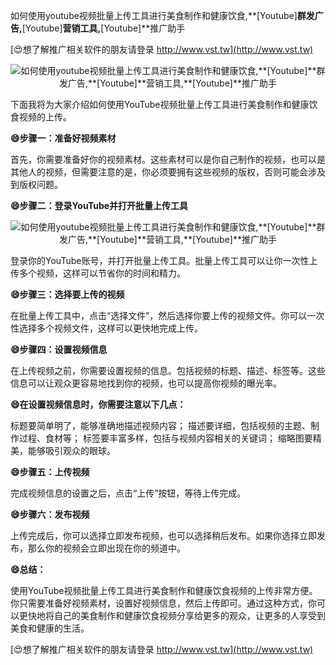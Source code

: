 如何使用youtube视频批量上传工具进行美食制作和健康饮食,**[Youtube]**群发广告,**[Youtube]**营销工具,**[Youtube]**推广助手

[😍想了解推广相关软件的朋友请登录 http://www.vst.tw](http://www.vst.tw)

 <center><img src="https://vst.tw/MP4/tuiguang/png/8.png" alt="如何使用youtube视频批量上传工具进行美食制作和健康饮食,**[Youtube]**群发广告,**[Youtube]**营销工具,**[Youtube]**推广助手"></center>

下面我将为大家介绍如何使用YouTube视频批量上传工具进行美食制作和健康饮食视频的上传。

**😄步骤一：准备好视频素材**

首先，你需要准备好你的视频素材。这些素材可以是你自己制作的视频，也可以是其他人的视频，但需要注意的是，你必须要拥有这些视频的版权，否则可能会涉及到版权问题。

**😄步骤二：登录YouTube并打开批量上传工具**

 <center><img src="https://vst.tw/MP4/tuiguang/png/6.png" alt="如何使用youtube视频批量上传工具进行美食制作和健康饮食,**[Youtube]**群发广告,**[Youtube]**营销工具,**[Youtube]**推广助手"></center>

登录你的YouTube账号，并打开批量上传工具。批量上传工具可以让你一次性上传多个视频，这样可以节省你的时间和精力。

**😄步骤三：选择要上传的视频**

在批量上传工具中，点击“选择文件”，然后选择你要上传的视频文件。你可以一次性选择多个视频文件，这样可以更快地完成上传。

**😄步骤四：设置视频信息**

在上传视频之前，你需要设置视频的信息。包括视频的标题、描述、标签等。这些信息可以让观众更容易地找到你的视频，也可以提高你视频的曝光率。

**😄在设置视频信息时，你需要注意以下几点：**

标题要简单明了，能够准确地描述视频内容；
描述要详细，包括视频的主题、制作过程、食材等；
标签要丰富多样，包括与视频内容相关的关键词；
缩略图要精美，能够吸引观众的眼球。

**😄步骤五：上传视频**

完成视频信息的设置之后，点击“上传”按钮，等待上传完成。

**😄步骤六：发布视频**

上传完成后，你可以选择立即发布视频，也可以选择稍后发布。如果你选择立即发布，那么你的视频会立即出现在你的频道中。

**😄总结：**

使用YouTube视频批量上传工具进行美食制作和健康饮食视频的上传非常方便。你只需要准备好视频素材，设置好视频信息，然后上传即可。通过这种方式，你可以更快地将自己的美食制作和健康饮食视频分享给更多的观众，让更多的人享受到美食和健康的生活。

[😍想了解推广相关软件的朋友请登录 http://www.vst.tw](http://www.vst.tw)




